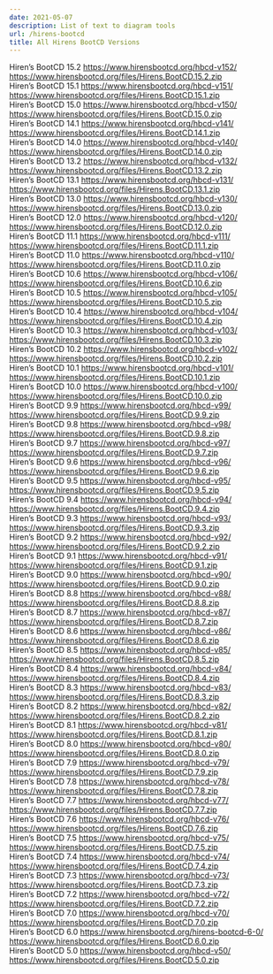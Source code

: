 ```yaml
---
date: 2021-05-07
description: List of text to diagram tools
url: /hirens-bootcd
title: All Hirens BootCD Versions
---
```


Hiren’s BootCD 15.2 https://www.hirensbootcd.org/hbcd-v152/ https://www.hirensbootcd.org/files/Hirens.BootCD.15.2.zip  
Hiren’s BootCD 15.1 https://www.hirensbootcd.org/hbcd-v151/ https://www.hirensbootcd.org/files/Hirens.BootCD.15.1.zip  
Hiren’s BootCD 15.0 https://www.hirensbootcd.org/hbcd-v150/ https://www.hirensbootcd.org/files/Hirens.BootCD.15.0.zip  
Hiren’s BootCD 14.1 https://www.hirensbootcd.org/hbcd-v141/ https://www.hirensbootcd.org/files/Hirens.BootCD.14.1.zip  
Hiren’s BootCD 14.0 https://www.hirensbootcd.org/hbcd-v140/ https://www.hirensbootcd.org/files/Hirens.BootCD.14.0.zip  
Hiren’s BootCD 13.2 https://www.hirensbootcd.org/hbcd-v132/ https://www.hirensbootcd.org/files/Hirens.BootCD.13.2.zip  
Hiren’s BootCD 13.1 https://www.hirensbootcd.org/hbcd-v131/ https://www.hirensbootcd.org/files/Hirens.BootCD.13.1.zip  
Hiren’s BootCD 13.0 https://www.hirensbootcd.org/hbcd-v130/ https://www.hirensbootcd.org/files/Hirens.BootCD.13.0.zip  
Hiren’s BootCD 12.0 https://www.hirensbootcd.org/hbcd-v120/ https://www.hirensbootcd.org/files/Hirens.BootCD.12.0.zip  
Hiren’s BootCD 11.1 https://www.hirensbootcd.org/hbcd-v111/ https://www.hirensbootcd.org/files/Hirens.BootCD.11.1.zip  
Hiren’s BootCD 11.0 https://www.hirensbootcd.org/hbcd-v110/ https://www.hirensbootcd.org/files/Hirens.BootCD.11.0.zip  
Hiren’s BootCD 10.6 https://www.hirensbootcd.org/hbcd-v106/ https://www.hirensbootcd.org/files/Hirens.BootCD.10.6.zip  
Hiren’s BootCD 10.5 https://www.hirensbootcd.org/hbcd-v105/ https://www.hirensbootcd.org/files/Hirens.BootCD.10.5.zip  
Hiren’s BootCD 10.4 https://www.hirensbootcd.org/hbcd-v104/ https://www.hirensbootcd.org/files/Hirens.BootCD.10.4.zip  
Hiren’s BootCD 10.3 https://www.hirensbootcd.org/hbcd-v103/ https://www.hirensbootcd.org/files/Hirens.BootCD.10.3.zip  
Hiren’s BootCD 10.2 https://www.hirensbootcd.org/hbcd-v102/ https://www.hirensbootcd.org/files/Hirens.BootCD.10.2.zip  
Hiren’s BootCD 10.1 https://www.hirensbootcd.org/hbcd-v101/ https://www.hirensbootcd.org/files/Hirens.BootCD.10.1.zip  
Hiren’s BootCD 10.0 https://www.hirensbootcd.org/hbcd-v100/ https://www.hirensbootcd.org/files/Hirens.BootCD.10.0.zip  
Hiren’s BootCD 9.9 https://www.hirensbootcd.org/hbcd-v99/ https://www.hirensbootcd.org/files/Hirens.BootCD.9.9.zip  
Hiren’s BootCD 9.8 https://www.hirensbootcd.org/hbcd-v98/ https://www.hirensbootcd.org/files/Hirens.BootCD.9.8.zip  
Hiren’s BootCD 9.7 https://www.hirensbootcd.org/hbcd-v97/ https://www.hirensbootcd.org/files/Hirens.BootCD.9.7.zip  
Hiren’s BootCD 9.6 https://www.hirensbootcd.org/hbcd-v96/ https://www.hirensbootcd.org/files/Hirens.BootCD.9.6.zip  
Hiren’s BootCD 9.5 https://www.hirensbootcd.org/hbcd-v95/ https://www.hirensbootcd.org/files/Hirens.BootCD.9.5.zip  
Hiren’s BootCD 9.4 https://www.hirensbootcd.org/hbcd-v94/ https://www.hirensbootcd.org/files/Hirens.BootCD.9.4.zip  
Hiren’s BootCD 9.3 https://www.hirensbootcd.org/hbcd-v93/ https://www.hirensbootcd.org/files/Hirens.BootCD.9.3.zip  
Hiren’s BootCD 9.2 https://www.hirensbootcd.org/hbcd-v92/ https://www.hirensbootcd.org/files/Hirens.BootCD.9.2.zip  
Hiren’s BootCD 9.1 https://www.hirensbootcd.org/hbcd-v91/ https://www.hirensbootcd.org/files/Hirens.BootCD.9.1.zip  
Hiren’s BootCD 9.0 https://www.hirensbootcd.org/hbcd-v90/ https://www.hirensbootcd.org/files/Hirens.BootCD.9.0.zip  
Hiren’s BootCD 8.8 https://www.hirensbootcd.org/hbcd-v88/ https://www.hirensbootcd.org/files/Hirens.BootCD.8.8.zip  
Hiren’s BootCD 8.7 https://www.hirensbootcd.org/hbcd-v87/ https://www.hirensbootcd.org/files/Hirens.BootCD.8.7.zip  
Hiren’s BootCD 8.6 https://www.hirensbootcd.org/hbcd-v86/ https://www.hirensbootcd.org/files/Hirens.BootCD.8.6.zip  
Hiren’s BootCD 8.5 https://www.hirensbootcd.org/hbcd-v85/ https://www.hirensbootcd.org/files/Hirens.BootCD.8.5.zip  
Hiren’s BootCD 8.4 https://www.hirensbootcd.org/hbcd-v84/ https://www.hirensbootcd.org/files/Hirens.BootCD.8.4.zip  
Hiren’s BootCD 8.3 https://www.hirensbootcd.org/hbcd-v83/ https://www.hirensbootcd.org/files/Hirens.BootCD.8.3.zip  
Hiren’s BootCD 8.2 https://www.hirensbootcd.org/hbcd-v82/ https://www.hirensbootcd.org/files/Hirens.BootCD.8.2.zip  
Hiren’s BootCD 8.1 https://www.hirensbootcd.org/hbcd-v81/ https://www.hirensbootcd.org/files/Hirens.BootCD.8.1.zip  
Hiren’s BootCD 8.0 https://www.hirensbootcd.org/hbcd-v80/ https://www.hirensbootcd.org/files/Hirens.BootCD.8.0.zip  
Hiren’s BootCD 7.9 https://www.hirensbootcd.org/hbcd-v79/ https://www.hirensbootcd.org/files/Hirens.BootCD.7.9.zip  
Hiren’s BootCD 7.8 https://www.hirensbootcd.org/hbcd-v78/ https://www.hirensbootcd.org/files/Hirens.BootCD.7.8.zip  
Hiren’s BootCD 7.7 https://www.hirensbootcd.org/hbcd-v77/ https://www.hirensbootcd.org/files/Hirens.BootCD.7.7.zip  
Hiren’s BootCD 7.6 https://www.hirensbootcd.org/hbcd-v76/ https://www.hirensbootcd.org/files/Hirens.BootCD.7.6.zip  
Hiren’s BootCD 7.5 https://www.hirensbootcd.org/hbcd-v75/ https://www.hirensbootcd.org/files/Hirens.BootCD.7.5.zip  
Hiren’s BootCD 7.4 https://www.hirensbootcd.org/hbcd-v74/ https://www.hirensbootcd.org/files/Hirens.BootCD.7.4.zip  
Hiren’s BootCD 7.3 https://www.hirensbootcd.org/hbcd-v73/ https://www.hirensbootcd.org/files/Hirens.BootCD.7.3.zip  
Hiren’s BootCD 7.2 https://www.hirensbootcd.org/hbcd-v72/ https://www.hirensbootcd.org/files/Hirens.BootCD.7.2.zip  
Hiren’s BootCD 7.0 https://www.hirensbootcd.org/hbcd-v70/ https://www.hirensbootcd.org/files/Hirens.BootCD.7.0.zip  
Hiren’s BootCD 6.0 https://www.hirensbootcd.org/hirens-bootcd-6-0/ https://www.hirensbootcd.org/files/Hirens.BootCD.6.0.zip  
Hiren’s BootCD 5.0 https://www.hirensbootcd.org/hbcd-v50/ https://www.hirensbootcd.org/files/Hirens.BootCD.5.0.zip  
